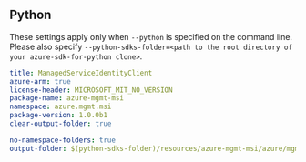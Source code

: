 ## Python

These settings apply only when `--python` is specified on the command line.
Please also specify `--python-sdks-folder=<path to the root directory of your azure-sdk-for-python clone>`.

``` yaml $(python)
title: ManagedServiceIdentityClient
azure-arm: true
license-header: MICROSOFT_MIT_NO_VERSION
package-name: azure-mgmt-msi
namespace: azure.mgmt.msi
package-version: 1.0.0b1
clear-output-folder: true
```

``` yaml $(python)
no-namespace-folders: true
output-folder: $(python-sdks-folder)/resources/azure-mgmt-msi/azure/mgmt/msi
```
